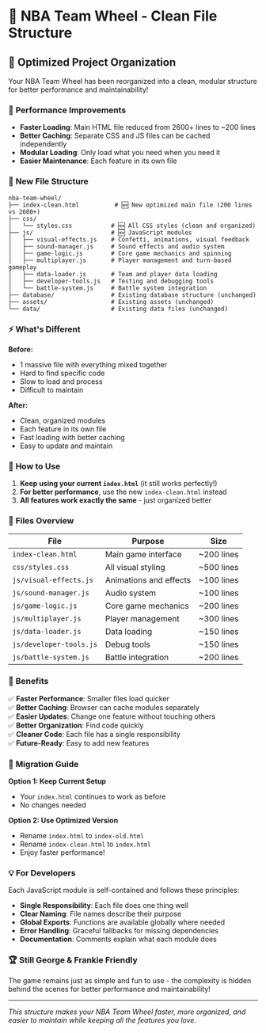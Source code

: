 # 🏀 NBA Team Wheel - Clean File Structure

## 📁 Optimized Project Organization

Your NBA Team Wheel has been reorganized into a clean, modular structure for better performance and maintainability!

### 🚀 **Performance Improvements**

- **Faster Loading**: Main HTML file reduced from 2600+ lines to ~200 lines
- **Better Caching**: Separate CSS and JS files can be cached independently
- **Modular Loading**: Only load what you need when you need it
- **Easier Maintenance**: Each feature in its own file

### 📂 **New File Structure**

```
nba-team-wheel/
├── index-clean.html          # 🆕 New optimized main file (200 lines vs 2600+)
├── css/
│   └── styles.css           # 🆕 All CSS styles (clean and organized)
├── js/                      # 🆕 JavaScript modules
│   ├── visual-effects.js    # Confetti, animations, visual feedback
│   ├── sound-manager.js     # Sound effects and audio system
│   ├── game-logic.js        # Core game mechanics and spinning
│   ├── multiplayer.js       # Player management and turn-based gameplay
│   ├── data-loader.js       # Team and player data loading
│   ├── developer-tools.js   # Testing and debugging tools
│   └── battle-system.js     # Battle system integration
├── database/                # Existing database structure (unchanged)
├── assets/                  # Existing assets (unchanged)
└── data/                    # Existing data files (unchanged)
```

### ⚡ **What's Different**

**Before:**
- 1 massive file with everything mixed together
- Hard to find specific code
- Slow to load and process
- Difficult to maintain

**After:**
- Clean, organized modules
- Each feature in its own file
- Fast loading with better caching
- Easy to update and maintain

### 🎯 **How to Use**

1. **Keep using your current `index.html`** (it still works perfectly!)
2. **For better performance**, use the new `index-clean.html` instead
3. **All features work exactly the same** - just organized better

### 🔧 **Files Overview**

| File | Purpose | Size |
|------|---------|------|
| `index-clean.html` | Main game interface | ~200 lines |
| `css/styles.css` | All visual styling | ~500 lines |
| `js/visual-effects.js` | Animations and effects | ~100 lines |
| `js/sound-manager.js` | Audio system | ~100 lines |
| `js/game-logic.js` | Core game mechanics | ~200 lines |
| `js/multiplayer.js` | Player management | ~300 lines |
| `js/data-loader.js` | Data loading | ~150 lines |
| `js/developer-tools.js` | Debug tools | ~150 lines |
| `js/battle-system.js` | Battle integration | ~200 lines |

### 🎉 **Benefits**

✅ **Faster Performance**: Smaller files load quicker  
✅ **Better Caching**: Browser can cache modules separately  
✅ **Easier Updates**: Change one feature without touching others  
✅ **Better Organization**: Find code quickly  
✅ **Cleaner Code**: Each file has a single responsibility  
✅ **Future-Ready**: Easy to add new features  

### 🔄 **Migration Guide**

**Option 1: Keep Current Setup**
- Your `index.html` continues to work as before
- No changes needed

**Option 2: Use Optimized Version**
- Rename `index.html` to `index-old.html`
- Rename `index-clean.html` to `index.html`
- Enjoy faster performance!

### 💡 **For Developers**

Each JavaScript module is self-contained and follows these principles:
- **Single Responsibility**: Each file does one thing well
- **Clear Naming**: File names describe their purpose
- **Global Exports**: Functions are available globally where needed
- **Error Handling**: Graceful fallbacks for missing dependencies
- **Documentation**: Comments explain what each module does

### 🏆 **Still George & Frankie Friendly**

The game remains just as simple and fun to use - the complexity is hidden behind the scenes for better performance and maintainability!

---

*This structure makes your NBA Team Wheel faster, more organized, and easier to maintain while keeping all the features you love.* 